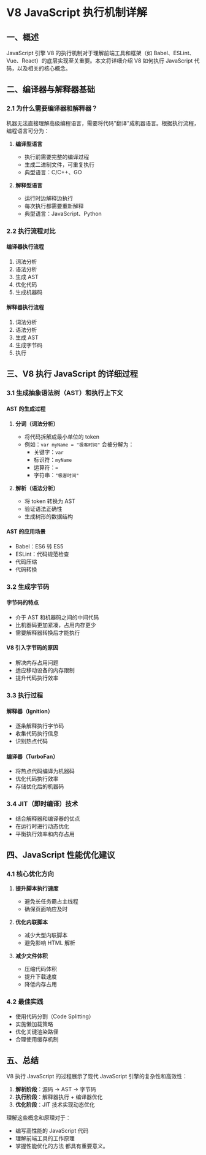 # V8 JavaScript 执行机制详解

## 一、概述

JavaScript 引擎 V8 的执行机制对于理解前端工具和框架（如 Babel、ESLint、Vue、React）的底层实现至关重要。本文将详细介绍 V8 如何执行 JavaScript 代码，以及相关的核心概念。

## 二、编译器与解释器基础

### 2.1 为什么需要编译器和解释器？

机器无法直接理解高级编程语言，需要将代码"翻译"成机器语言。根据执行流程，编程语言可分为：

1. **编译型语言**
   - 执行前需要完整的编译过程
   - 生成二进制文件，可重复执行
   - 典型语言：C/C++、GO

2. **解释型语言**
   - 运行时边解释边执行
   - 每次执行都需要重新解释
   - 典型语言：JavaScript、Python

### 2.2 执行流程对比

#### 编译器执行流程
1. 词法分析
2. 语法分析
3. 生成 AST
4. 优化代码
5. 生成机器码

#### 解释器执行流程
1. 词法分析
2. 语法分析
3. 生成 AST
4. 生成字节码
5. 执行

## 三、V8 执行 JavaScript 的详细过程

### 3.1 生成抽象语法树（AST）和执行上下文

#### AST 的生成过程
1. **分词（词法分析）**
   - 将代码拆解成最小单位的 token
   - 例如：`var myName = "极客时间"` 会被分解为：
     - 关键字：`var`
     - 标识符：`myName`
     - 运算符：`=`
     - 字符串：`"极客时间"`

2. **解析（语法分析）**
   - 将 token 转换为 AST
   - 验证语法正确性
   - 生成树形的数据结构

#### AST 的应用场景
- Babel：ES6 转 ES5
- ESLint：代码规范检查
- 代码压缩
- 代码转换

### 3.2 生成字节码

#### 字节码的特点
- 介于 AST 和机器码之间的中间代码
- 比机器码更加紧凑，占用内存更少
- 需要解释器转换后才能执行

#### V8 引入字节码的原因
- 解决内存占用问题
- 适应移动设备的内存限制
- 提升代码执行效率

### 3.3 执行过程

#### 解释器（Ignition）
- 逐条解释执行字节码
- 收集代码执行信息
- 识别热点代码

#### 编译器（TurboFan）
- 将热点代码编译为机器码
- 优化代码执行效率
- 存储优化后的机器码

### 3.4 JIT（即时编译）技术
- 结合解释器和编译器的优点
- 在运行时进行动态优化
- 平衡执行效率和内存占用

## 四、JavaScript 性能优化建议

### 4.1 核心优化方向
1. **提升脚本执行速度**
   - 避免长任务霸占主线程
   - 确保页面响应及时

2. **优化内联脚本**
   - 减少大型内联脚本
   - 避免影响 HTML 解析

3. **减少文件体积**
   - 压缩代码体积
   - 提升下载速度
   - 降低内存占用

### 4.2 最佳实践
- 使用代码分割（Code Splitting）
- 实施懒加载策略
- 优化关键渲染路径
- 合理使用缓存机制

## 五、总结

V8 执行 JavaScript 的过程展示了现代 JavaScript 引擎的复杂性和高效性：

1. **解析阶段**：源码 → AST → 字节码
2. **执行阶段**：解释器执行 + 编译器优化
3. **优化阶段**：JIT 技术实现动态优化

理解这些概念和原理对于：
- 编写高性能的 JavaScript 代码
- 理解前端工具的工作原理
- 掌握性能优化的方法
都具有重要意义。